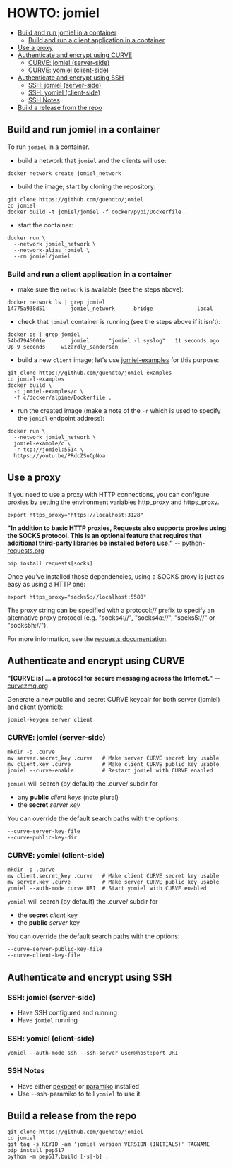 # HOWTO: jomiel

<!-- vim-markdown-toc GFM -->

* [Build and run jomiel in a container](#build-and-run-jomiel-in-a-container)
  * [Build and run a client application in a container](#build-and-run-a-client-application-in-a-container)
* [Use a proxy](#use-a-proxy)
* [Authenticate and encrypt using CURVE](#authenticate-and-encrypt-using-curve)
  * [CURVE: jomiel (server-side)](#curve-jomiel-server-side)
  * [CURVE: yomiel (client-side)](#curve-yomiel-client-side)
* [Authenticate and encrypt using SSH](#authenticate-and-encrypt-using-ssh)
  * [SSH: jomiel (server-side)](#ssh-jomiel-server-side)
  * [SSH: yomiel (client-side)](#ssh-yomiel-client-side)
  * [SSH Notes](#ssh-notes)
* [Build a release from the repo](#build-a-release-from-the-repo)

<!-- vim-markdown-toc -->

## Build and run jomiel in a container

To run `jomiel` in a container.

- build a network that `jomiel` and the clients will use:

```shell
docker network create jomiel_network
```

- build the image; start by cloning the repository:

```shell
git clone https://github.com/guendto/jomiel
cd jomiel
docker build -t jomiel/jomiel -f docker/pypi/Dockerfile .
```

- start the container:

```shell
docker run \
  --network jomiel_network \
  --network-alias jomiel \
  --rm jomiel/jomiel
```

### Build and run a client application in a container

- make sure the `network` is available (see the steps above):

```shell
docker network ls | grep jomiel
14775a938d51        jomiel_network      bridge              local
```

- check that `jomiel` container is running (see the steps above if it
  isn't):

```shell
docker ps | grep jomiel
54bd7945001e        jomiel      "jomiel -l syslog"   11 seconds ago      Up 9 seconds     wizardly_sanderson
```

- build a new `client` image; let's use [jomiel-examples] for this
  purpose:

```shell
git clone https://github.com/guendto/jomiel-examples
cd jomiel-examples
docker build \
  -t jomiel-examples/c \
  -f c/docker/alpine/Dockerfile .
```

- run the created image (make a note of the `-r` which is used to
  specify the `jomiel` endpoint address):

```shell
docker run \
  --network jomiel_network \
  jomiel-example/c \
  -r tcp://jomiel:5514 \
  https://youtu.be/PRdcZSuCpNoa
```

## Use a proxy

If you need to use a proxy with HTTP connections, you can configure
proxies by setting the environment variables http_proxy and https_proxy.

```shell
export https_proxy="https://localhost:3128"
```

**"In addition to basic HTTP proxies, Requests also supports proxies
using the SOCKS protocol. This is an optional feature that requires that
additional third-party libraries be installed before use."** --
[python-requests.org]

```shell
pip install requests[socks]
```

Once you’ve installed those dependencies, using a SOCKS proxy is just as
easy as using a HTTP one:

```shell
export https_proxy="socks5://localhost:5580"
```

The proxy string can be specified with a protocol:// prefix to specify
an alternative proxy protocol (e.g. "socks4://", "socks4a://",
"socks5://" or "socks5h://").

For more information, see the [requests documentation].

## Authenticate and encrypt using CURVE

**"[CURVE is] ... a protocol for secure messaging across the
Internet."** -- [curvezmq.org]

Generate a new public and secret CURVE keypair for both server (jomiel)
and client (yomiel):

```shell
jomiel-keygen server client
```

### CURVE: jomiel (server-side)

```shell
mkdir -p .curve
mv server.secret_key .curve   # Make server CURVE secret key usable
mv client.key .curve          # Make client CURVE public key usable
jomiel --curve-enable         # Restart jomiel with CURVE enabled
```

`jomiel` will search (by default) the .curve/ subdir for

- any **public** _client keys_ (note plural)
- the **secret** _server key_

You can override the default search paths with the options:

```plaintext
--curve-server-key-file
--curve-public-key-dir
```

### CURVE: yomiel (client-side)

```shell
mkdir -p .curve
mv client.secret_key .curve   # Make client CURVE secret key usable
mv server.key .curve          # Make server CURVE public key usable
yomiel --auth-mode curve URI  # Start yomiel with CURVE enabled
```

`yomiel` will search (by default) the .curve/ subdir for

- the **secret** _client_ key
- the **public** _server_ key

You can override the default search paths with the options:

```plaintext
--curve-server-public-key-file
--curve-client-key-file
```

## Authenticate and encrypt using SSH

### SSH: jomiel (server-side)

- Have SSH configured and running
- Have `jomiel` running

### SSH: yomiel (client-side)

```shell
yomiel --auth-mode ssh --ssh-server user@host:port URI
```

### SSH Notes

- Have either [pexpect] or [paramiko](recommended) installed
- Use --ssh-paramiko to tell `yomiel` to use it

## Build a release from the repo

```shell
git clone https://github.com/guendto/jomiel
cd jomiel
git tag -s KEYID -am 'jomiel version VERSION (INITIALS)' TAGNAME
pip install pep517
python -m pep517.build [-s|-b] .
```

[jomiel-examples]: https://github.com/guendto/jomiel-examples
[pexpect]: https://pypi.org/project/pexpect/
[paramiko]: https://pypi.org/project/paramiko/
[python-requests.org]: https://2.python-requests.org/
[requests documentation]: https://2.python-requests.org/en/master/user/advanced/#proxies
[curvezmq.org]: http://curvezmq.org
